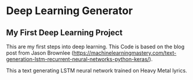 # Deep Learning Generator
## My First Deep Learning Project

This are my first steps into deep learning. This Code is based on the blog post from Jason Brownlee (https://machinelearningmastery.com/text-generation-lstm-recurrent-neural-networks-python-keras/).

This a text generating LSTM neural network trained on Heavy Metal lyrics.